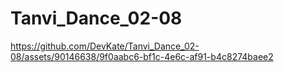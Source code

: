 # Tanvi_Dance_02-08

https://github.com/DevKate/Tanvi_Dance_02-08/assets/90146638/9f0aabc6-bf1c-4e6c-af91-b4c8274baee2

